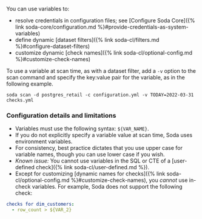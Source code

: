You can use variables to:
* resolve credentials in configuration files; see [Configure Soda Core]({% link soda-core/configuration.md %}#provide-credentials-as-system-variables)
* define dynamic [dataset filters]({% link soda-cl/filters.md %}#configure-dataset-filters)
* customize dynamic [check names]({% link soda-cl/optional-config.md %}#customize-check-names)

To use a variable at scan time, as with a dataset filter, add a `-v` option to the scan command and specify the key:value pair for the variable, as in the following example.
```shell
soda scan -d postgres_retail -c configuration.yml -v TODAY=2022-03-31 checks.yml
```

###  Configuration details and limitations
* Variables must use the following syntax: `${VAR_NAME}`.
* If you do not explicitly specify a variable value at scan time, Soda uses environment variables.
* For consistency, best practice dictates that you use upper case for variable names, though you can use lower case if you wish.
* *Known issue:* You cannot use variables in the SQL or CTE of a [user-defined check]({% link soda-cl/user-defined.md %}). <!--SODA-1012-->
* Except for customizing [dynamic names for checks]({% link soda-cl/optional-config.md %}#customize-check-names), you *cannot* use in-check variables. For example, Soda does not support the following check:

```yaml
checks for dim_customers:
  - row_count > ${VAR_2}
```